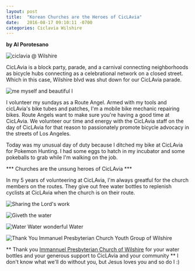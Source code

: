 ```yaml
---
layout: post
title:  "Korean Churches are the Heroes of CicLAvia"
date:   2016-08-17 09:10:11 -0700
categories: Ciclavia Wilshire
---
```

**by Al Porotesano**

![ciclavia @ Wilshire](https://c7.staticflickr.com/9/8274/28924617342_0f9235505d_c.jpg)

CicLAvia is a block party, parade, and a carnival connecting neighborhoods as bicycle hubs connecting as a celebrational network on a closed street. Which in this case, Wilshire blvd was shut down for our CicLAvia parade.

![me myself and beautiful I](https://c5.staticflickr.com/9/8079/28946612252_27c979902e_c.jpg)

I volunteer my sundays as a Route Angel. Armed with my tools and cicLAvia's bike tubes and patches, I'm a mobile bike mechanic repairing bikes. Route Angels want to make sure you're having a good time at CicLAvia. We volunteer our time and energy with the CicLAvia staff on the day of CicLAvia for that reason to passionately promote bicycle advocacy in the streets of Los Angeles.

Today was my unusual day of duty because I ditched my bike at CicLAvia for Pokemon Hunting. I had some eggs to hatch in my incubator and some pokeballs to grab while I'm walking on the job.

*** Churches are the unsung heroes of CicLAvia ***

In my 5 years of volunteering at CicLAvia, I'm always greatful for the church members on the routes. They give out free water bottles to replenish cyclists at CicLAvia when the church is on their route. 

![Sharing the Lord's work](https://c2.staticflickr.com/9/8442/28953728441_0480f3f13d_c.jpg)

![Giveth the water](https://c7.staticflickr.com/9/8695/28409397894_0974c5bc0c_c.jpg)

![Water Water wonderful Water](https://c5.staticflickr.com/9/8120/28996708356_7d58ac8623_c.jpg)

![Thank You Immanuel Presbyterian Church Youth Group of Wilshire](https://c8.staticflickr.com/9/8033/28953797751_e233b14c78_c.jpg)

** Thank you [Immannuel Presbyterian Church of Wilshire](http://immanuelpres.org/en_US/) for your water bottles and your generous support to CicLAvia and your community ** I don't know what we'll do without you, but Jesus loves you and so do I :)


